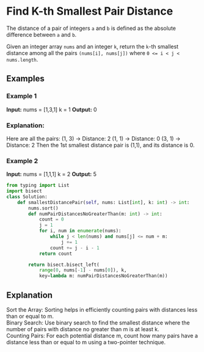 # Find K-th Smallest Pair Distance

The distance of a pair of integers `a` and `b` is defined as the absolute difference between `a` and `b`.

Given an integer array `nums` and an integer `k`, return the `k`-th smallest distance among all the pairs `(nums[i], nums[j])` where `0 <= i < j < nums.length`.

## Examples

### Example 1

**Input:**
nums = [1,3,1]
k = 1
**Output:**
0
### Explanation:
Here are all the pairs:
(1, 3) -> Distance: 2
(1, 1) -> Distance: 0
(3, 1) -> Distance: 2
Then the 1st smallest distance pair is (1,1), and its distance is 0.

### Example 2
**Input:**
nums = [1,1,1]
k = 2
**Output:**
5

```python
from typing import List
import bisect
class Solution:
    def smallestDistancePair(self, nums: List[int], k: int) -> int:
        nums.sort()
        def numPairDistancesNoGreaterThan(m: int) -> int:
            count = 0
            j = 1
            for i, num in enumerate(nums):
                while j < len(nums) and nums[j] <= num + m:
                    j += 1
                count += j - i - 1
            return count

        return bisect.bisect_left(
            range(0, nums[-1] - nums[0]), k,
            key=lambda m: numPairDistancesNoGreaterThan(m))
```
<h2>Explanation</h2>

Sort the Array: Sorting helps in efficiently counting pairs with distances less than or equal to m.<br>
Binary Search: Use binary search to find the smallest distance where the number of pairs with distance no greater than m is at least k.<br>
Counting Pairs: For each potential distance m, count how many pairs have a distance less than or equal to m using a two-pointer technique.<br>
